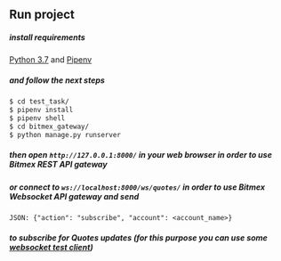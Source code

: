 ## Run project

##### install requirements
[Python 3.7](https://www.python.org/downloads/) and [Pipenv](https://pypi.org/project/pipenv/)

##### and follow the next steps
```bash
$ cd test_task/
$ pipenv install
$ pipenv shell
$ cd bitmex_gateway/
$ python manage.py runserver
``` 
##### then open `http://127.0.0.1:8000/` in your web browser in order to use Bitmex REST API gateway
##### or connect to `ws://localhost:8000/ws/quotes/` in order to use Bitmex Websocket API gateway and send
```JSON: {"action": "subscribe", "account": <account_name>}```
##### to subscribe for Quotes updates (for this purpose you can use some [websocket test client](https://chrome.google.com/webstore/detail/websocket-test-client/fgponpodhbmadfljofbimhhlengambbn?hl=en))